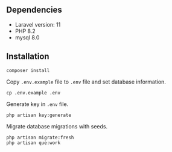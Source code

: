 ## Dependencies

-   Laravel version: 11
-   PHP 8.2
-   mysql 8.0

## Installation

```
composer install
```

Copy `.env.example` file to `.env` file and set database information.

```
cp .env.example .env
```

Generate key in `.env` file.

```
php artisan key:generate
```

Migrate database migrations with seeds.

```
php artisan migrate:fresh
php artisan que:work
```
